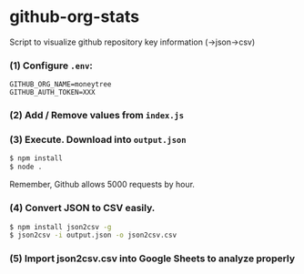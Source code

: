 # github-org-stats
Script to visualize github repository key information (->json->csv)


### (1) Configure `.env`:
```text
GITHUB_ORG_NAME=moneytree
GITHUB_AUTH_TOKEN=XXX
```

### (2) Add / Remove values from `index.js`

### (3) Execute. Download into `output.json`
```bash
$ npm install
$ node .
```

Remember, Github allows 5000 requests by hour.

### (4) Convert JSON to CSV easily.
```bash 
$ npm install json2csv -g
$ json2csv -i output.json -o json2csv.csv
```

### (5) Import json2csv.csv into Google Sheets to analyze properly
